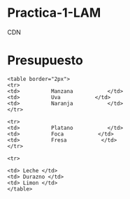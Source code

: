 # Practica-1-LAM

<html> 
 <head>
    <script type="module" src="https://cdn.jsdelivr.net/npm/@ionic/core/dist/ionic/ionic.esm.js"></script> 
<script nomodule src="https://cdn.jsdelivr.net/npm/@ionic/core/dist/ionic/ionic.js"></script> 
<link rel="stylesheet" href="https://cdn.jsdelivr.net/npm/@ionic/core/css/ionic.bundle.css" /> 
  </head>
<html>


<ion-app>
  <ion-CDN>
    <ion-toolbar>
      <ion-title>CDN</ion-title>
    </ion-toolbar>
 
  <ion-content class="ion-padding">
    <h1>Presupuesto</h1>
  </ion-content>

    <table border="2px">
    <tr>
    <td>          Manzana           </td>
    <td>          Uva           </td>
    <td>          Naranja           </td>
    </tr>

    <tr>
    <td>          Platano           </td>
    <td>          Foca           </td>
    <td>          Fresa           </td>
    </tr>

    <tr>

    <td> Leche </td>
    <td> Durazno </td>
    <td> Limon </td>
    </table>

  <ion-footer>
    <ion-toolbar>
      <ion-title>  </ion-title>
    </ion-toolbar>


</ion-app>

